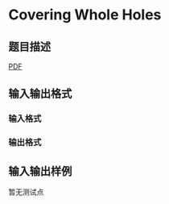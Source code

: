 # Covering Whole Holes

## 题目描述

[problemUrl]: https://uva.onlinejudge.org/index.php?option=com_onlinejudge&Itemid=8&category=245&page=show_problem&problem=3463

[PDF](https://uva.onlinejudge.org/external/10/p1022.pdf)

## 输入输出格式

### 输入格式

### 输出格式

## 输入输出样例

暂无测试点

